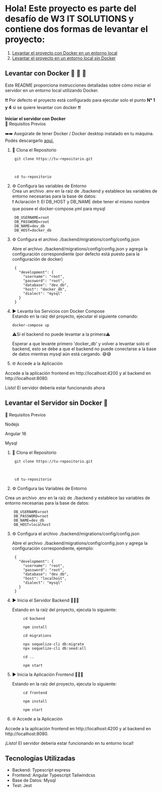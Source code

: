 # Hola! Este proyecto es parte del desafío de W3 IT SOLUTIONS y contiene dos formas de levantar el proyecto:


1. [Levantar el proyecto con Docker en un entorno local](#levantar-con-docker)
2. [Levantar el proyecto en un entorno local sin Docker](#levantar-el-servidor-sin-docker-)

## Levantar con Docker 🐳 🐳 🐳


Este README proporciona instrucciones detalladas sobre cómo iniciar el servidor en un entorno local utilizando Docker.

❗❗ Por defecto el proyecto está configurado para ejecutar solo el punto <b> N° 1 y 4</b> si se quiere levantar con docker ❗❗

<b>Iniciar el servidor con Docker</b> <br>
🔨 Requisitos Previos <br>

➡️➡️ Asegúrate de tener Docker / Docker desktop instalado en tu máquina. Podés descargarlo <a href="https://www.docker.com/products/docker-desktop/" target="_blank"> aquí. </a>


1. 🔄 Clona el Repositorio

        git clone https://tu-repositorio.git
   <br>
       
        cd tu-repositorio

2. ⚙️ Configura las variables de Entorno <br>
    Crea un archivo  .env en la raíz de ./backend y establece las variables de entorno necesarias para la base de datos: <br>
    ❗ Aclaración ❗: El DB_HOST y DB_NAME debe tener el mismo nombre que posee el docker-compose.yml para mysql
   
        DB_USERNAME=root
        DB_PASSWORD=root
        DB_NAME=dev_db
        DB_HOST=docker_db

4. ⚙️ Configura el archivo ./backend/migrations/config/config.json
    
    Abre el archivo ./backend/migrations/config/config.json y agrega la configuración correspondiente (por defecto está puesto para la configuración de docker)
   
        {
          "development": {
            "username": "root",
            "password": "root",
            "database": "dev_db",
            "host": "docker_db",
            "dialect": "mysql"
          }
        }

5.  ▶️ Levanta los Servicios con Docker Compose <br>
    Estando en la raiz del proyecto, ejecutar el siguiente comando:
    
        docker-compose up 

    ⚠️Si el backend no puede levantar a la primera⚠️

     Esperar a que levante primero 'docker_db' y volver a levantar solo el backend, esto se debe a que el backend no puede conectarse a la base de datos mientras mysql aún está cargando. 😅😅
 
6. 🌐 Accede a la Aplicación
   
Accede a la aplicación frontend en http://localhost:4200 y al backend en http://localhost:8080.

Listo! El servidor debería estar funcionando ahora





## Levantar el Servidor sin Docker 🚀


 🔨 Requisitos Previos

   Nodejs
   
   Angular 16
   
   Mysql

1. 🔄 Clona el Repositorio

        git clone https://tu-repositorio.git
   <br>
       
        cd tu-repositorio

2. ⚙️ Configura las Variables de Entorno

Crea un archivo  .env en la raíz de ./backend y establece las variables de entorno necesarias para la base de datos:


        DB_USERNAME=root
        DB_PASSWORD=root
        DB_NAME=dev_db
        DB_HOST=localhost


3. ⚙️ Configura el archivo ./backend/migrations/config/config.json
    
    Abre el archivo ./backend/migrations/config/config.json y agrega la configuración correspondiente, ejemplo:
   
        {
          "development": {
            "username": "root",
            "password": "root",
            "database": "dev_db",
            "host": "localhost",
            "dialect": "mysql"
          }
        }

4. ▶️ Inicia el Servidor Backend 🚀🚀🚀

    Estando en la raíz del proyecto, ejecuta lo siguiente: 

            cd backend
        
            npm install
        
            cd migrations 
        
            npx sequelize-cli db:migrate
            npx sequelize-cli db:seed:all
        
            cd ..
        
            npm start

5. ▶️ Inicia la Aplicación Frontend 🚀🚀🚀

    Estando en la raíz del proyecto, ejecuta lo siguiente: 

            cd frontend
        
            npm install
            
            npm start

6. 🌐 Accede a la Aplicación

Accede a la aplicación frontend en http://localhost:4200 y al backend en http://localhost:8080.

¡Listo! El servidor debería estar funcionando en tu entorno local!


## Tecnologías Utilizadas

- Backend: Typescript express 
- Frontend: Angular Typescript Tailwindcss
- Base de Datos: Mysql
- Test: Jest



